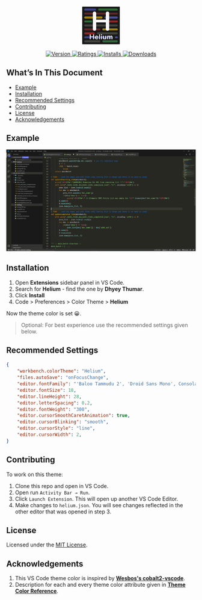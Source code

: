 <p align="center">
    <img alt="Helium" src="https://raw.githubusercontent.com/Dhyeythumar/helium-vscode/main/images/logo.png" width="100"/>
</p>
<!-- <h1 align="center">
    Helium
</h1> -->

<p align="center">
  <a href="https://marketplace.visualstudio.com/items?itemName=dhyeythumar.helium-theme">
      <img alt="Version" src="https://img.shields.io/visual-studio-marketplace/v/dhyeythumar.helium-theme?color=%23007ACC&label=visual%20studio%20marketplace&style=for-the-badge" />
  </a>
  <a href="https://marketplace.visualstudio.com/items?itemName=dhyeythumar.helium-theme">
      <img alt="Ratings" src="https://img.shields.io/visual-studio-marketplace/r/dhyeyThumar.helium-theme?color=%23007ACC&style=for-the-badge" />
  </a>
  <a href="https://marketplace.visualstudio.com/items?itemName=dhyeythumar.helium-theme">
      <img alt="Installs" src="https://img.shields.io/visual-studio-marketplace/i/dhyeythumar.helium-theme?color=%23007ACC&style=for-the-badge" />
  </a>
  <a href="https://marketplace.visualstudio.com/items?itemName=dhyeythumar.helium-theme">
      <img alt="Downloads" src="https://img.shields.io/visual-studio-marketplace/d/dhyeythumar.helium-theme?color=%23007ACC&style=for-the-badge" />
  </a>
</p>


## What’s In This Document
- [Example](#example)
- [Installation](#installation)
- [Recommended Settings](#recommended-settings)
- [Contributing](#contributing)
- [License](#license)
- [Acknowledgements](#acknowledgements)


## Example
![Preview](https://raw.githubusercontent.com/Dhyeythumar/helium-vscode/main/images/example.png)


## Installation
1. Open **Extensions** sidebar panel in VS Code.
2. Search for **Helium** - find the one by **Dhyey Thumar**.
3. Click **Install**
4. Code > Preferences > Color Theme > **Helium**

Now the theme color is set 😀.
> Optional: For best experience use the recommended settings given below.

## Recommended Settings
```json
{
    "workbench.colorTheme": "Helium",
    "files.autoSave": "onFocusChange",
    "editor.fontFamily": "'Baloo Tammudu 2', 'Droid Sans Mono', Consolas, 'Courier New'",
    "editor.fontSize": 18,
    "editor.lineHeight": 28,
    "editor.letterSpacing": 0.2,
    "editor.fontWeight": "300",
    "editor.cursorSmoothCaretAnimation": true,
    "editor.cursorBlinking": "smooth",
    "editor.cursorStyle": "line",
    "editor.cursorWidth": 2,
}
```


## Contributing
To work on this theme:
1. Clone this repo and open in VS Code.
2. Open run `Activity Bar → Run`.
3. Click `Launch Extension`. This will open up another VS Code Editor.
4. Make changes to `helium.json`. You will see changes reflected in the other editor that was opened in step 3.


## License
Licensed under the [MIT License](./LICENSE).


## Acknowledgements
1. This VS Code theme color is inspired by [**Wesbos's cobalt2-vscode**](https://github.com/wesbos/cobalt2-vscode).
2. Description for each and every theme color attribute given in [**Theme Color Reference**](https://code.visualstudio.com/api/references/theme-color).
